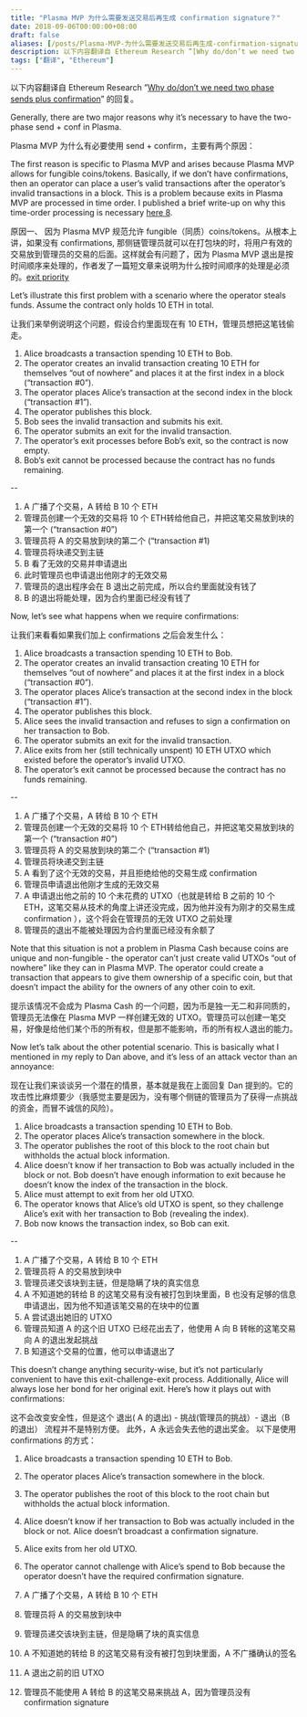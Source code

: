 ```yaml
---
title: "Plasma MVP 为什么需要发送交易后再生成 confirmation signature？"
date: 2018-09-06T00:00:00+08:00
draft: false
aliases: [/posts/Plasma-MVP-为什么需要发送交易后再生成-confirmation-signature.html]
description: 以下内容翻译自 Ethereum Research ”[Why do/don’t we need two phase sends plus confirmation](https://ethresear.ch/t/why-do-dont-we-need-two-phase-sends-plus-confirmation/1866/14)” 的回复。 Generally, there are two major reasons why it’s necessary to have the two-phase send + conf in Plasma.  Plasma MVP 为什么有必要使用 send + confirm，主要有两个原因
tags: ["翻译", "Ethereum"]
---
```


以下内容翻译自 Ethereum Research ”[Why do/don’t we need two phase sends plus confirmation](https://ethresear.ch/t/why-do-dont-we-need-two-phase-sends-plus-confirmation/1866/14)” 的回复。

Generally, there are two major reasons why it’s necessary to have the two-phase send + conf in Plasma.

Plasma MVP 为什么有必要使用 send + confirm，主要有两个原因：



The first reason is specific to Plasma MVP and arises because Plasma MVP allows for fungible coins/tokens. Basically, if we don’t have confirmations, then an operator can place a user’s valid transactions after the operator’s invalid transactions in a block. This is a problem because exits in Plasma MVP are processed in time order. I published a brief write-up on why this time-order processing is necessary [here 8](https://github.com/omisego/research/blob/master/plasma/plasma-mvp/explore/priority.md).

原因一、 因为 Plasma MVP 规范允许 fungible（同质）coins/tokens。从根本上讲，如果没有 confirmations, 那侧链管理员就可以在打包块的时，将用户有效的交易放到管理员的交易的后面。这样就会有问题了，因为 Plasma MVP 退出是按时间顺序来处理的，作者发了一篇短文章来说明为什么按时间顺序的处理是必须的。[exit priority](https://github.com/omisego/research/blob/master/plasma/plasma-mvp/explore/priority.md)


Let’s illustrate this first problem with a scenario where the operator steals funds. Assume the contract only holds 10 ETH in total.

让我们来举例说明这个问题，假设合约里面现在有 10 ETH，管理员想把这笔钱偷走。

1. Alice broadcasts a transaction spending 10 ETH to Bob.
2. The operator creates an invalid transaction creating 10 ETH for themselves “out of nowhere” and places it at the first index in a block (“transaction #0”).
3. The operator places Alice’s transaction at the second index in the block (“transaction #1”).
4. The operator publishes this block.
5. Bob sees the invalid transaction and submits his exit.
6. The operator submits an exit for the invalid transaction.
7. The operator’s exit processes before Bob’s exit, so the contract is now empty.
8. Bob’s exit cannot be processed because the contract has no funds remaining.

--

1. A 广播了个交易，A 转给 B 10 个 ETH
2. 管理员创建一个无效的交易将 10 个 ETH转给他自己，并把这笔交易放到块的第一个 (“transaction #0”)
3. 管理员将 A 的交易放到块的第二个 (“transaction #1)
4. 管理员将块递交到主链
5. B 看了无效的交易并申请退出
6. 此时管理员也申请退出他刚才的无效交易
7. 管理员的退出程序会在 B 退出之前完成，所以合约里面就没有钱了
8. B 的退出将能处理，因为合约里面已经没有钱了


Now, let’s see what happens when we require confirmations:

让我们来看看如果我们加上 confirmations 之后会发生什么：


1. Alice broadcasts a transaction spending 10 ETH to Bob.
2. The operator creates an invalid transaction creating 10 ETH for themselves “out of nowhere” and places it at the first index in a block (“transaction #0”).
3. The operator places Alice’s transaction at the second index in the block (“transaction #1”).
4. The operator publishes this block.
5. Alice sees the invalid transaction and refuses to sign a confirmation on her transaction to Bob.
6. The operator submits an exit for the invalid transaction.
7. Alice exits from her (still technically unspent) 10 ETH UTXO which existed before the operator’s invalid UTXO.
8. The operator’s exit cannot be processed because the contract has no funds remaining.

--

1. A 广播了个交易，A 转给 B 10 个 ETH
2. 管理员创建一个无效的交易将 10 个 ETH转给他自己，并把这笔交易放到块的第一个 (“transaction #0”)
3. 管理员将 A 的交易放到块的第二个 (“transaction #1)
4. 管理员将块递交到主链
5. A 看到了这个无效的交易，并且拒绝给他的交易生成 confirmation
6. 管理员申请退出他刚才生成的无效交易
7. A 申请退出他之前的 10 个未花费的 UTXO（也就是转给 B 之前的 10 个 ETH，这笔交易从技术的角度上讲还没完成，因为他并没有为刚才的交易生成 confirmation ），这个将会在管理员的无效 UTXO 之前处理
8. 管理员的退出不能被处理因为合约里面已经没有余额了


Note that this situation is not a problem in Plasma Cash because coins are unique and non-fungible - the operator can’t just create valid UTXOs “out of nowhere” like they can in Plasma MVP. The operator could create a transaction that appears to give them ownership of a specific coin, but that doesn’t impact the ability for the owners of any other coin to exit.

提示该情况不会成为 Plasma Cash 的一个问题，因为币是独一无二和非同质的，管理员无法像在 Plasma MVP 一样创建无效的 UTXO。管理员可以创建一笔交易，好像是给他们某个币的所有权，但是那不能影响，币的所有权人退出的能力。

Now let’s talk about the other potential scenario. This is basically what I mentioned in my reply to Dan above, and it’s less of an attack vector than an annoyance:

现在让我们来谈谈另一个潜在的情景，基本就是我在上面回复 Dan 提到的。它的攻击性比麻烦要少（我感觉主要是因为，没有哪个侧链的管理员为了获得一点挑战的资金，而冒不诚信的风险）。


1. Alice broadcasts a transaction spending 10 ETH to Bob.
2. The operator places Alice’s transaction somewhere in the block.
3. The operator publishes the root of this block to the root chain but withholds the actual block information.
4. Alice doesn’t know if her transaction to Bob was actually included in the block or not. Bob doesn’t have enough information to exit because he doesn’t know the index of the transaction in the block.
5. Alice must attempt to exit from her old UTXO.
6. The operator knows that Alice’s old UTXO is spent, so they challenge Alice’s exit with her transaction to Bob (revealing the index).
7. Bob now knows the transaction index, so Bob can exit.

--

1. A 广播了个交易，A 转给 B 10 个 ETH
2. 管理员将 A 的交易放到块中
3. 管理员递交该块到主链，但是隐瞒了块的真实信息
4. A 不知道她的转给 B 的这笔交易有没有被打包到块里面，B 也没有足够的信息申请退出，因为他不知道该笔交易的在块中的位置
5. A 尝试退出她旧的 UTXO
6. 管理员知道 A 的这个旧 UTXO 已经花出去了，他使用 A 向 B 转帐的这笔交易向 A 的退出发起挑战
7. B 知道这个交易的位置，他可以申请退出了


This doesn’t change anything security-wise, but it’s not particularly convenient to have this exit-challenge-exit process. Additionally, Alice will always lose her bond for her original exit. Here’s how it plays out with confirmations:

这不会改变安全性，但是这个 退出( A 的退出) - 挑战(管理员的挑战）- 退出（B 的退出） 流程并不是特别方便。 此外，A 永远会失去他的退出奖金。 以下是使用 confirmations 的方式：

1. Alice broadcasts a transaction spending 10 ETH to Bob.
2. The operator places Alice’s transaction somewhere in the block.
3. The operator publishes the root of this block to the root chain but withholds the actual block information.
4. Alice doesn’t know if her transaction to Bob was actually included in the block or not. Alice doesn’t broadcast a confirmation signature.
5. Alice exits from her old UTXO.
6. The operator cannot challenge with Alice’s spend to Bob because the operator doesn’t have the required confirmation signature.



1. A 广播了个交易，A 转给 B 10 个 ETH
2. 管理员将 A 的交易放到块中
3. 管理员递交该块到主链，但是隐瞒了块的真实信息
4. A 不知道她的转给 B 的这笔交易有没有被打包到块里面，A 不广播确认的签名
5. A 退出之前的旧 UTXO
6. 管理员不能使用 A 转给 B 的这笔交易来挑战 A，因为管理员没有 confirmation signature
